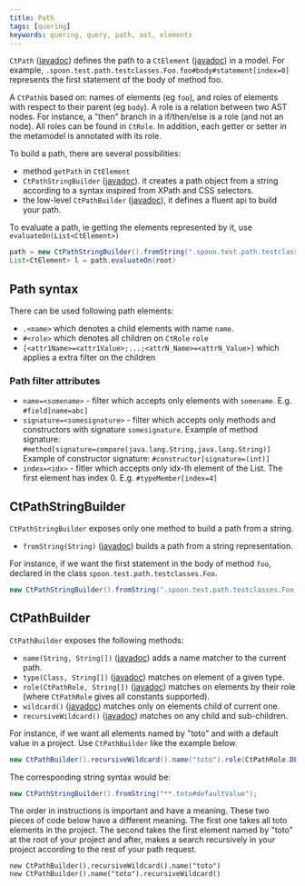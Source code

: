 ```yaml
---
title: Path
tags: [quering]
keywords: quering, query, path, ast, elements
---
```


`CtPath` ([javadoc](http://spoon.gforge.inria.fr/mvnsites/spoon-core/apidocs/spoon/reflect/path/CtPath.html)) 
defines the path to a `CtElement` ([javadoc](http://spoon.gforge.inria.fr/mvnsites/spoon-core/apidocs/spoon/reflect/declaration/CtElement.html)) 
in a model. For example, `.spoon.test.path.testclasses.Foo.foo#body#statement[index=0]` represents the first statement of the body of method foo.

A `CtPath`is based on: names of elements (eg `foo`), and roles of elements with respect to their parent (eg `body`).
A role is a relation between two AST nodes.
For instance, a "then" branch in a if/then/else is a role (and not an node). All roles can be found in `CtRole`. In addition, each getter or setter in the metamodel is annotated with its role.

To build a path, there are several possibilities:
 
* method `getPath` in `CtElement`
* `CtPathStringBuilder` ([javadoc](http://spoon.gforge.inria.fr/mvnsites/spoon-core/apidocs/spoon/reflect/path/CtPathStringBuilder.html)).
it creates a path object from a string according to a 
syntax inspired from XPath and CSS selectors.
* the low-level `CtPathBuilder` ([javadoc](http://spoon.gforge.inria.fr/mvnsites/spoon-core/apidocs/spoon/reflect/path/CtPathBuilder.html)), it defines a fluent api to build  your path. 

To evaluate a path, ie getting the elements represented by it, use `evaluateOn(List<CtElement>)`

```java
path = new CtPathStringBuilder().fromString(".spoon.test.path.testclasses.Foo.foo#body#statement[index=0]");
List<CtElement> l = path.evaluateOn(root)
```

## Path syntax

There can be used following path elements:
* `.<name>` which denotes a child elements with name `name`.
* `#<role>` which denotes all children on `CtRole` `role`
* `[<attr1Name>=<attr1Value>;...;<attrN_Name>=<attrN_Value>]`  which applies a extra filter on the children

### Path filter attributes
* `name=<somename>` - filter which accepts only elements with `somename`. E.g. `#field[name=abc]`
* `signature=<somesignature>` - filter which accepts only methods and constructors with signature `somesignature`.
	Example of method signature: `#method[signature=compare(java.lang.String,java.lang.String)]`
	Example of constructor signature: `#constructor[signature=(int)]`
* `index=<idx>` - fitler which accepts only idx-th element of the List. The first element has index 0. E.g. `#typeMember[index=4]`

## CtPathStringBuilder

`CtPathStringBuilder` exposes only one method to build a path from a string. 

- `fromString(String)` ([javadoc](http://spoon.gforge.inria.fr/mvnsites/spoon-core/apidocs/spoon/reflect/path/CtPathStringBuilder.html#fromString-java.lang.String-)) 
builds a path from a string representation.

For instance, if we want the first statement in the body of method `foo`, declared 
in the class `spoon.test.path.testclasses.Foo`. 

```java
new CtPathStringBuilder().fromString(".spoon.test.path.testclasses.Foo.foo#body#statement[index=0]");
```

## CtPathBuilder

`CtPathBuilder` exposes the following methods:

- `name(String, String[])` ([javadoc](http://spoon.gforge.inria.fr/mvnsites/spoon-core/apidocs/spoon/reflect/path/CtPathBuilder.html#name-java.lang.String-java.lang.String:A...-)) 
adds a name matcher to the current path.
- `type(Class, String[])` ([javadoc](http://spoon.gforge.inria.fr/mvnsites/spoon-core/apidocs/spoon/reflect/path/CtPathBuilder.html#type-java.lang.Class-java.lang.String:A...-)) 
matches on element of a given type.
- `role(CtPathRole, String[])` ([javadoc](http://spoon.gforge.inria.fr/mvnsites/spoon-core/apidocs/spoon/reflect/path/CtPathBuilder.html#role-spoon.reflect.path.CtPathRole-java.lang.String:A...-)) 
matches on elements by their role (where `CtPathRole` gives all constants supported).
- `wildcard()` ([javadoc](http://spoon.gforge.inria.fr/mvnsites/spoon-core/apidocs/spoon/reflect/path/CtPathBuilder.html#wildcard--)) 
matches only on elements child of current one.
- `recursiveWildcard()` ([javadoc](http://spoon.gforge.inria.fr/mvnsites/spoon-core/apidocs/spoon/reflect/path/CtPathBuilder.html#recursiveWildcard--)) 
matches on any child and sub-children.

For instance, if we want all elements named by "toto" and with a default value in 
a project. Use `CtPathBuilder` like the example below.

```java
new CtPathBuilder().recursiveWildcard().name("toto").role(CtPathRole.DEFAULT_VALUE).build();
```

The corresponding string syntax would be:

```java
new CtPathStringBuilder().fromString("**.toto#defaultValue");
```

The order in instructions is important and have a meaning. These two pieces of code below have
a different meaning. The first one takes all toto elements in the project. The second takes 
the first element named by "toto" at the root of your project and after, makes a search recursively
in your project according to the rest of your path request.

```
new CtPathBuilder().recursiveWildcard().name("toto")
new CtPathBuilder().name("toto").recursiveWildcard()
```
